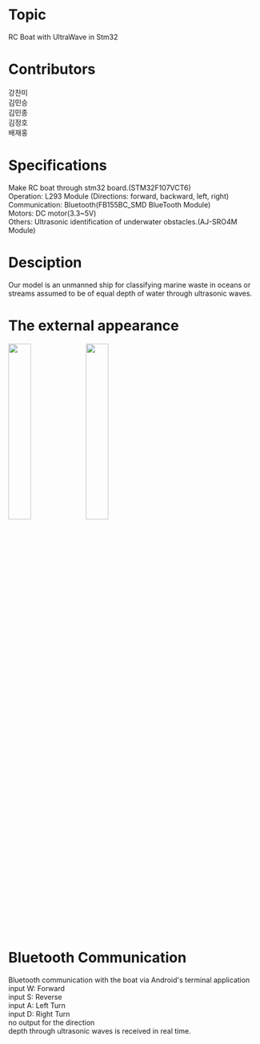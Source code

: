 # Topic
 RC Boat with UltraWave in Stm32 
 
 # Contributors
  강찬미\
  김민승\
  김민종\
  김정호\
  배재홍
  
 # Specifications
 Make RC boat through stm32 board.(STM32F107VCT6) \
 Operation: L293 Module (Directions: forward, backward, left, right) \
 Communication: Bluetooth(FB155BC_SMD BlueTooth Module) \
 Motors: DC motor(3.3~5V) \
 Others: Ultrasonic identification of underwater obstacles.(AJ-SRO4M Module) 
 
 # Desciption
  Our model is an unmanned ship for classifying marine waste in oceans or streams assumed to be of   equal depth of water through ultrasonic waves.
  
  # The external appearance
  <p>
   <img src="https://user-images.githubusercontent.com/111568619/209884291-60a89eb4-d5ff-42d2-9f67-2e1f4470f2c1.jpg" height="30%" width="30%"> 
   <img src="https://user-images.githubusercontent.com/111568619/209884369-524d37f2-6792-4afb-a1d9-765aa2d71bad.jpg" height="30%" width="30%">
   </p>

# Bluetooth Communication
 Bluetooth communication with the boat via Android's terminal application\
   input W: Forward\
   input S: Reverse\
   input A: Left Turn\
   input D: Right Turn\
 no output for the direction\
 depth through ultrasonic waves is received in real time.

